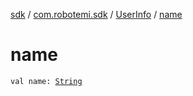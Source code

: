 [sdk](../../index.md) / [com.robotemi.sdk](../index.md) / [UserInfo](index.md) / [name](./name.md)

# name

`val name: `[`String`](https://kotlinlang.org/api/latest/jvm/stdlib/kotlin/-string/index.html)